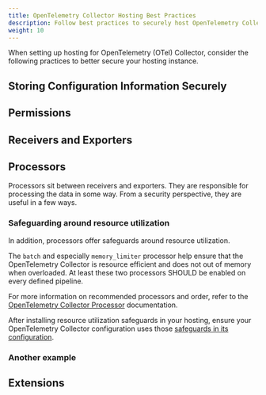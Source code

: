 ```yaml
---
title: OpenTelemetry Collector Hosting Best Practices
description: Follow best practices to securely host OpenTelemetry Collector.
weight: 10
---
```


When setting up hosting for OpenTelemetry (OTel) Collector, consider the
following practices to better secure your hosting instance.

## Storing Configuration Information Securely

<!--- TODO: SHOULD ensure sensitive configuration information is stored securely. How? -->

## Permissions

<!--- TODO: SHOULD not run the OpenTelemetry Collector as root/admin user. Why? (Give the reader motivation.) How do you do that?
- NOTE: MAY require privileged access for some components -->

## Receivers and Exporters

<!--- TODO: SHOULD limit exposure of servers to authorized users. How do you do that? -->

## Processors

Processors sit between receivers and exporters. They are responsible for
processing the data in some way. From a security perspective, they are useful in
a few ways.

### Safeguarding around resource utilization

In addition, processors offer safeguards around resource utilization.

<!-- start same page content in otel-collector-configuration-best-practices -->

The `batch` and especially `memory_limiter` processor help ensure that the
OpenTelemetry Collector is resource efficient and does not out of memory when
overloaded. At least these two processors SHOULD be enabled on every defined
pipeline.

For more information on recommended processors and order, refer to the
[OpenTelemetry Collector Processor](https://github.com/open-telemetry/opentelemetry-collector/tree/main/processor)
documentation.

<!-- /end same page content in otel-collector-configuration-best-practices -->

After installing resource utilization safeguards in your hosting, ensure your
OpenTelemetry Collector configuration uses those
[safeguards in its configuration](/security/otel-collector-configuration-best-practices/).

### Another example

<!--- TODO: INSERT ADDITIONAL EXAMPLES HERE. -->

## Extensions

<!--- TODO: Extensions SHOULD NOT expose sensitive health or telemetry data. How? What can you do? -->
